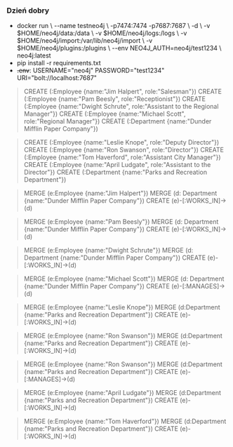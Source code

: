 ### Dzień dobry

- docker run \ --name testneo4j \ -p7474:7474 -p7687:7687 \ -d \ -v $HOME/neo4j/data:/data \ -v $HOME/neo4j/logs:/logs \ -v $HOME/neo4j/import:/var/lib/neo4j/import \ -v $HOME/neo4j/plugins:/plugins \ --env NEO4J_AUTH=neo4j/test1234 \ neo4j:latest
- pip install -r requirements.txt
- ~~.env~~: USERNAME="neo4j"
PASSWORD="test1234"
URI="bolt://localhost:7687"


>CREATE (:Employee {name:"Jim Halpert", role:"Salesman"})
CREATE (:Employee {name:"Pam Beesly", role:"Receptionist"})
CREATE (:Employee {name:"Dwight Schrute", role:"Assistant to the Regional Manager"})
CREATE (:Employee {name:"Michael Scott", role:"Regional Manager"})
CREATE (:Department {name:"Dunder Mifflin Paper Company"})

>CREATE (:Employee {name:"Leslie Knope", role:"Deputy Director"})
CREATE (:Employee {name:"Ron Swanson", role:"Director"})
CREATE (:Employee {name:"Tom Haverford", role:"Assistant City Manager"})
CREATE (:Employee {name:"April Ludgate", role:"Assistant to the Director"})
CREATE (:Department {name:"Parks and Recreation Department"})

>MERGE (e:Employee {name:"Jim Halpert"})
MERGE (d: Department {name:"Dunder Mifflin Paper Company"})
CREATE (e)-[:WORKS_IN]->(d)

>MERGE (e:Employee {name:"Pam Beesly"})
MERGE (d: Department {name:"Dunder Mifflin Paper Company"})
CREATE (e)-[:WORKS_IN]->(d)

>MERGE (e:Employee {name:"Dwight Schrute"})
MERGE (d: Department {name:"Dunder Mifflin Paper Company"})
CREATE (e)-[:WORKS_IN]->(d)

>MERGE (e:Employee {name:"Michael Scott"})
MERGE (d: Department {name:"Dunder Mifflin Paper Company"})
CREATE (e)-[:MANAGES]->(d)

>MERGE (e:Employee {name:"Leslie Knope"})
MERGE (d:Department {name:"Parks and Recreation Department"})
CREATE (e)-[:WORKS_IN]->(d)

>MERGE (e:Employee {name:"Ron Swanson"})
MERGE (d:Department {name:"Parks and Recreation Department"})
CREATE (e)-[:WORKS_IN]->(d)

>MERGE (e:Employee {name:"Ron Swanson"})
MERGE (d:Department {name:"Parks and Recreation Department"})
CREATE (e)-[:MANAGES]->(d)

>MERGE (e:Employee {name:"April Ludgate"})
MERGE (d:Department {name:"Parks and Recreation Department"})
CREATE (e)-[:WORKS_IN]->(d)

>MERGE (e:Employee {name:"Tom Haverford"})
MERGE (d:Department {name:"Parks and Recreation Department"})
CREATE (e)-[:WORKS_IN]->(d)
